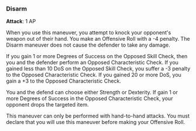### Disarm
**Attack**: 1 AP

When you use this maneuver, you attempt to knock your opponent's weapon out of their hand. You make an Offensive Roll with a -4 penalty. The Disarm maneuver does not cause the defender to take any damage.

If you gain 1 or more Degrees of Success on the Opposed Skill Check, then you and the defender perform an Opposed Characteristic Check. If you gained less than 10 DoS on the Opposed Skill Check, you suffer a -3 penalty to the Opposed Characteristic Check. If you gained 20 or more DoS, you gain a +3 to the Opposed Characteristic Check. 

You and the defend can choose either Strength or Dexterity. If gain 1 or more Degrees of Success in the Opposed Characteristic Check, your opponent drops the targeted item.

This maneuver can only be performed with hand-to-hand attacks. You must declare that you will use this maneuver before making your Offensive Roll.